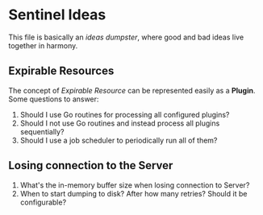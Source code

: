 # Sentinel Ideas

This file is basically an _ideas dumpster_, where good and bad ideas live together in harmony.

## Expirable Resources

The concept of _Expirable Resource_ can be represented easily as a **Plugin**. Some questions to answer:

1. Should I use Go routines for processing all configured plugins?
2. Should I not use Go routines and instead process all plugins sequentially?
3. Should I use a job scheduler to periodically run all of them?

## Losing connection to the Server

1. What's the in-memory buffer size when losing connection to Server?
2. When to start dumping to disk? After how many retries? Should it be configurable?
